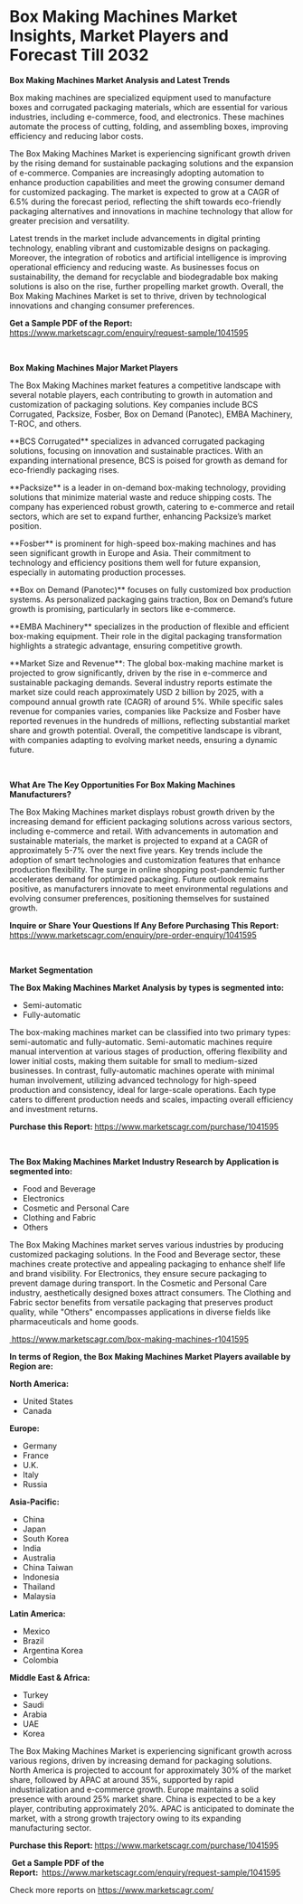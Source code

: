 <p><h1>Box Making Machines Market Insights, Market Players and Forecast Till 2032</h1></p><p><strong>Box Making Machines Market Analysis and Latest Trends</strong></p>
<p><p>Box making machines are specialized equipment used to manufacture boxes and corrugated packaging materials, which are essential for various industries, including e-commerce, food, and electronics. These machines automate the process of cutting, folding, and assembling boxes, improving efficiency and reducing labor costs.</p><p>The Box Making Machines Market is experiencing significant growth driven by the rising demand for sustainable packaging solutions and the expansion of e-commerce. Companies are increasingly adopting automation to enhance production capabilities and meet the growing consumer demand for customized packaging. The market is expected to grow at a CAGR of 6.5% during the forecast period, reflecting the shift towards eco-friendly packaging alternatives and innovations in machine technology that allow for greater precision and versatility.</p><p>Latest trends in the market include advancements in digital printing technology, enabling vibrant and customizable designs on packaging. Moreover, the integration of robotics and artificial intelligence is improving operational efficiency and reducing waste. As businesses focus on sustainability, the demand for recyclable and biodegradable box making solutions is also on the rise, further propelling market growth. Overall, the Box Making Machines Market is set to thrive, driven by technological innovations and changing consumer preferences.</p></p>
<p><strong>Get a Sample PDF of the Report:&nbsp;</strong> <a href="https://www.marketscagr.com/enquiry/request-sample/1041595?utm_campaign=3440&utm_medium=2&utm_source=Github&utm_content=ia&utm_term=08042025&utm_id=box-making-machines">https://www.marketscagr.com/enquiry/request-sample/1041595</a></p>
<p>&nbsp;</p>
<p><strong>Box Making Machines Major Market Players</strong></p>
<p><p>The Box Making Machines market features a competitive landscape with several notable players, each contributing to growth in automation and customization of packaging solutions. Key companies include BCS Corrugated, Packsize, Fosber, Box on Demand (Panotec), EMBA Machinery, T-ROC, and others.</p><p>**BCS Corrugated** specializes in advanced corrugated packaging solutions, focusing on innovation and sustainable practices. With an expanding international presence, BCS is poised for growth as demand for eco-friendly packaging rises.</p><p>**Packsize** is a leader in on-demand box-making technology, providing solutions that minimize material waste and reduce shipping costs. The company has experienced robust growth, catering to e-commerce and retail sectors, which are set to expand further, enhancing Packsize’s market position.</p><p>**Fosber** is prominent for high-speed box-making machines and has seen significant growth in Europe and Asia. Their commitment to technology and efficiency positions them well for future expansion, especially in automating production processes.</p><p>**Box on Demand (Panotec)** focuses on fully customized box production systems. As personalized packaging gains traction, Box on Demand’s future growth is promising, particularly in sectors like e-commerce.</p><p>**EMBA Machinery** specializes in the production of flexible and efficient box-making equipment. Their role in the digital packaging transformation highlights a strategic advantage, ensuring competitive growth.</p><p>**Market Size and Revenue**: The global box-making machine market is projected to grow significantly, driven by the rise in e-commerce and sustainable packaging demands. Several industry reports estimate the market size could reach approximately USD 2 billion by 2025, with a compound annual growth rate (CAGR) of around 5%. While specific sales revenue for companies varies, companies like Packsize and Fosber have reported revenues in the hundreds of millions, reflecting substantial market share and growth potential. Overall, the competitive landscape is vibrant, with companies adapting to evolving market needs, ensuring a dynamic future.</p></p>
<p>&nbsp;</p>
<p><strong>What Are The Key Opportunities For Box Making Machines Manufacturers?</strong></p>
<p><p>The Box Making Machines market displays robust growth driven by the increasing demand for efficient packaging solutions across various sectors, including e-commerce and retail. With advancements in automation and sustainable materials, the market is projected to expand at a CAGR of approximately 5-7% over the next five years. Key trends include the adoption of smart technologies and customization features that enhance production flexibility. The surge in online shopping post-pandemic further accelerates demand for optimized packaging. Future outlook remains positive, as manufacturers innovate to meet environmental regulations and evolving consumer preferences, positioning themselves for sustained growth.</p></p>
<p><strong>Inquire or Share Your Questions If Any Before Purchasing This Report:</strong> <a href="https://www.marketscagr.com/enquiry/pre-order-enquiry/1041595?utm_campaign=3440&utm_medium=2&utm_source=Github&utm_content=ia&utm_term=08042025&utm_id=box-making-machines">https://www.marketscagr.com/enquiry/pre-order-enquiry/1041595</a></p>
<p>&nbsp;</p>
<p><strong>Market Segmentation</strong></p>
<p><strong>The Box Making Machines Market Analysis by types is segmented into:</strong></p>
<p><ul><li>Semi-automatic</li><li>Fully-automatic</li></ul></p>
<p><p>The box-making machines market can be classified into two primary types: semi-automatic and fully-automatic. Semi-automatic machines require manual intervention at various stages of production, offering flexibility and lower initial costs, making them suitable for small to medium-sized businesses. In contrast, fully-automatic machines operate with minimal human involvement, utilizing advanced technology for high-speed production and consistency, ideal for large-scale operations. Each type caters to different production needs and scales, impacting overall efficiency and investment returns.</p></p>
<p><strong>Purchase this Report:&nbsp;</strong><a href="https://www.marketscagr.com/purchase/1041595?utm_campaign=3440&utm_medium=2&utm_source=Github&utm_content=ia&utm_term=08042025&utm_id=box-making-machines">https://www.marketscagr.com/purchase/1041595</a></p>
<p>&nbsp;</p>
<p><strong>The Box Making Machines Market Industry Research by Application is segmented into:</strong></p>
<p><ul><li>Food and Beverage</li><li>Electronics</li><li>Cosmetic and Personal Care</li><li>Clothing and Fabric</li><li>Others</li></ul></p>
<p><p>The Box Making Machines market serves various industries by producing customized packaging solutions. In the Food and Beverage sector, these machines create protective and appealing packaging to enhance shelf life and brand visibility. For Electronics, they ensure secure packaging to prevent damage during transport. In the Cosmetic and Personal Care industry, aesthetically designed boxes attract consumers. The Clothing and Fabric sector benefits from versatile packaging that preserves product quality, while "Others" encompasses applications in diverse fields like pharmaceuticals and home goods.</p></p>
<p><a href="https://www.marketscagr.com/box-making-machines-r1041595?utm_campaign=3440&utm_medium=2&utm_source=Github&utm_content=ia&utm_term=08042025&utm_id=box-making-machines">&nbsp;https://www.marketscagr.com/box-making-machines-r1041595</a></p>
<p><strong>In terms of Region, the Box Making Machines Market Players available by Region are:</strong></p>
<p>
    <p> <strong> North America: </strong>
        <ul>
            <li>United States</li>
            <li>Canada</li>
        </ul>
        </p> 
    <p> <strong> Europe: </strong>
        <ul>
            <li>Germany</li>
            <li>France</li>
            <li>U.K.</li>
            <li>Italy</li>
            <li>Russia</li>
        </ul>
        </p> 
    <p> <strong> Asia-Pacific: </strong>
        <ul>
            <li>China</li>
            <li>Japan</li>
            <li>South Korea</li>
            <li>India</li>
            <li>Australia</li>
            <li>China Taiwan</li>
            <li>Indonesia</li>
            <li>Thailand</li>
            <li>Malaysia</li>
        </ul>
        </p> 
    <p> <strong> Latin America: </strong>
        <ul>
            <li>Mexico</li>
            <li>Brazil</li>
            <li>Argentina Korea</li>
            <li>Colombia</li>
        </ul>
        </p> 
    <p> <strong> Middle East & Africa: </strong>
        <ul>
            <li>Turkey</li>
            <li>Saudi</li>
            <li>Arabia</li>
            <li>UAE</li>
            <li>Korea</li>
        </ul>
    </p>
    </p>
<p><p>The Box Making Machines Market is experiencing significant growth across various regions, driven by increasing demand for packaging solutions. North America is projected to account for approximately 30% of the market share, followed by APAC at around 35%, supported by rapid industrialization and e-commerce growth. Europe maintains a solid presence with around 25% market share. China is expected to be a key player, contributing approximately 20%. APAC is anticipated to dominate the market, with a strong growth trajectory owing to its expanding manufacturing sector.</p></p>
<p><strong>Purchase this Report: </strong><a href="https://www.marketscagr.com/purchase/1041595?utm_campaign=3440&utm_medium=2&utm_source=Github&utm_content=ia&utm_term=08042025&utm_id=box-making-machines">https://www.marketscagr.com/purchase/1041595</a></p>
<p>&nbsp;<strong>Get a Sample PDF of the Report:&nbsp;&nbsp;</strong><a href="https://www.marketscagr.com/enquiry/request-sample/1041595?utm_campaign=3440&utm_medium=2&utm_source=Github&utm_content=ia&utm_term=08042025&utm_id=box-making-machines">https://www.marketscagr.com/enquiry/request-sample/1041595</a></p>
<p><strong></strong></p>
<p>Check more reports on <a href="https://www.marketscagr.com/?utm_campaign=3440&utm_medium=2&utm_source=Github&utm_content=ia&utm_term=08042025&utm_id=box-making-machines">https://www.marketscagr.com/</a></p>